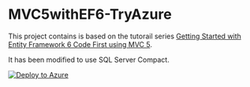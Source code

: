 # MVC5withEF6-TryAzure
This project contains is based on the tutorail series [Getting Started with Entity Framework 6 Code First using MVC 5](http://www.asp.net/mvc/overview/getting-started/getting-started-with-ef-using-mvc/creating-an-entity-framework-data-model-for-an-asp-net-mvc-application).

It has been modified to use SQL Server Compact.

[![Deploy to Azure](http://azuredeploy.net/deploybutton.png)](https://azuredeploy.net/)
